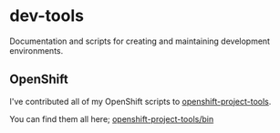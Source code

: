 # dev-tools
Documentation and scripts for creating and maintaining development environments.

## OpenShift

I've contributed all of my OpenShift scripts to [openshift-project-tools](https://github.com/BCDevOps/openshift-project-tools).

You can find them all here; [openshift-project-tools/bin](https://github.com/BCDevOps/openshift-project-tools/tree/master/bin)
